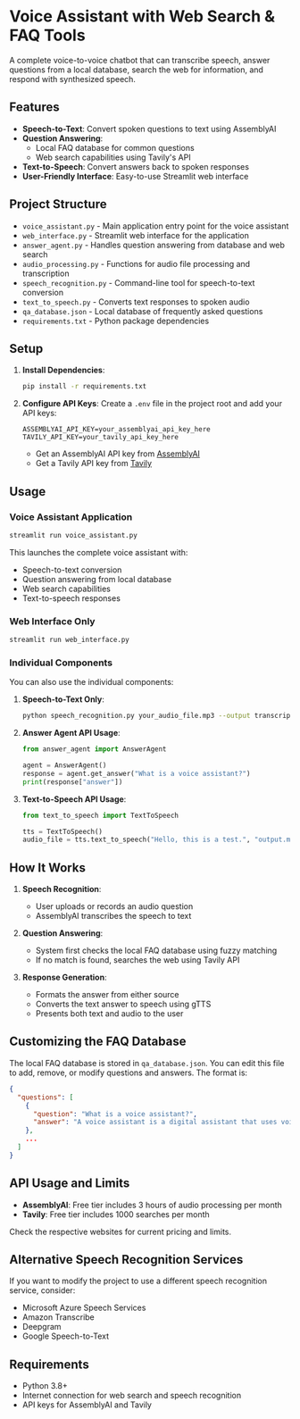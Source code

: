 # Voice Assistant with Web Search & FAQ Tools

A complete voice-to-voice chatbot that can transcribe speech, answer questions from a local database, search the web for information, and respond with synthesized speech.

## Features

- **Speech-to-Text**: Convert spoken questions to text using AssemblyAI
- **Question Answering**: 
  - Local FAQ database for common questions
  - Web search capabilities using Tavily's API
- **Text-to-Speech**: Convert answers back to spoken responses
- **User-Friendly Interface**: Easy-to-use Streamlit web interface

## Project Structure

- `voice_assistant.py` - Main application entry point for the voice assistant
- `web_interface.py` - Streamlit web interface for the application
- `answer_agent.py` - Handles question answering from database and web search
- `audio_processing.py` - Functions for audio file processing and transcription
- `speech_recognition.py` - Command-line tool for speech-to-text conversion
- `text_to_speech.py` - Converts text responses to spoken audio
- `qa_database.json` - Local database of frequently asked questions
- `requirements.txt` - Python package dependencies

## Setup

1. **Install Dependencies**:
   ```bash
   pip install -r requirements.txt
   ```

2. **Configure API Keys**:
   Create a `.env` file in the project root and add your API keys:
   ```
   ASSEMBLYAI_API_KEY=your_assemblyai_api_key_here
   TAVILY_API_KEY=your_tavily_api_key_here
   ```
   - Get an AssemblyAI API key from [AssemblyAI](https://www.assemblyai.com/) 
   - Get a Tavily API key from [Tavily](https://tavily.com/)

## Usage

### Voice Assistant Application

```bash
streamlit run voice_assistant.py
```

This launches the complete voice assistant with:
- Speech-to-text conversion
- Question answering from local database
- Web search capabilities
- Text-to-speech responses

### Web Interface Only

```bash
streamlit run web_interface.py
```

### Individual Components

You can also use the individual components:

1. **Speech-to-Text Only**:
   ```bash
   python speech_recognition.py your_audio_file.mp3 --output transcription.txt
   ```

2. **Answer Agent API Usage**:
   ```python
   from answer_agent import AnswerAgent
   
   agent = AnswerAgent()
   response = agent.get_answer("What is a voice assistant?")
   print(response["answer"])
   ```

3. **Text-to-Speech API Usage**:
   ```python
   from text_to_speech import TextToSpeech
   
   tts = TextToSpeech()
   audio_file = tts.text_to_speech("Hello, this is a test.", "output.mp3")
   ```

## How It Works

1. **Speech Recognition**:
   - User uploads or records an audio question
   - AssemblyAI transcribes the speech to text

2. **Question Answering**:
   - System first checks the local FAQ database using fuzzy matching
   - If no match is found, searches the web using Tavily API

3. **Response Generation**:
   - Formats the answer from either source
   - Converts the text answer to speech using gTTS
   - Presents both text and audio to the user

## Customizing the FAQ Database

The local FAQ database is stored in `qa_database.json`. You can edit this file to add, remove, or modify questions and answers. The format is:

```json
{
  "questions": [
    {
      "question": "What is a voice assistant?",
      "answer": "A voice assistant is a digital assistant that uses voice recognition..."
    },
    ...
  ]
}
```

## API Usage and Limits

- **AssemblyAI**: Free tier includes 3 hours of audio processing per month
- **Tavily**: Free tier includes 1000 searches per month

Check the respective websites for current pricing and limits.

## Alternative Speech Recognition Services

If you want to modify the project to use a different speech recognition service, consider:

- Microsoft Azure Speech Services
- Amazon Transcribe
- Deepgram
- Google Speech-to-Text

## Requirements

- Python 3.8+
- Internet connection for web search and speech recognition
- API keys for AssemblyAI and Tavily
